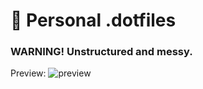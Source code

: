 # 📁 Personal .dotfiles
 
### WARNING! Unstructured and messy.

Preview:
![preview](https://i.imgur.com/u8xrxFK.png)
